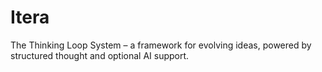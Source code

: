 # Itera
The Thinking Loop System – a framework for evolving ideas, powered by structured thought and optional AI support.
